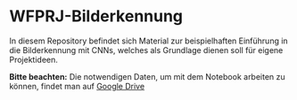 # WFPRJ-Bilderkennung
In diesem Repository befindet sich Material zur beispielhaften Einführung in die Bilderkennung mit CNNs, welches als Grundlage dienen soll für eigene Projektideen.

**Bitte beachten:** Die notwendigen Daten, um mit dem Notebook arbeiten zu können, findet man auf [Google Drive](https://drive.google.com/open?id=1COYOuY3C-Nu_kxuSCsO8-C9jEwTw1uEk)
